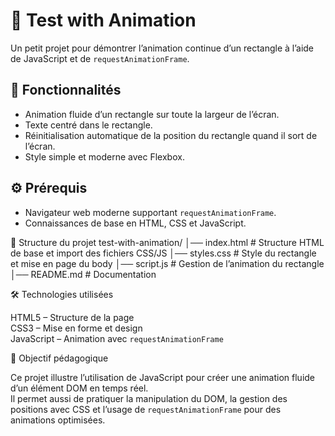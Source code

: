 # 📝 Test with Animation

Un petit projet pour démontrer l’animation continue d’un rectangle à l’aide de JavaScript et de `requestAnimationFrame`.

## 🚀 Fonctionnalités

- Animation fluide d’un rectangle sur toute la largeur de l’écran.
- Texte centré dans le rectangle.
- Réinitialisation automatique de la position du rectangle quand il sort de l’écran.
- Style simple et moderne avec Flexbox.

## ⚙️ Prérequis

- Navigateur web moderne supportant `requestAnimationFrame`.
- Connaissances de base en HTML, CSS et JavaScript.

📂 Structure du projet
test-with-animation/
│── index.html      # Structure HTML de base et import des fichiers CSS/JS
│── styles.css      # Style du rectangle et mise en page du body
│── script.js       # Gestion de l’animation du rectangle
│── README.md       # Documentation

🛠️ Technologies utilisées

HTML5 – Structure de la page  
CSS3 – Mise en forme et design  
JavaScript – Animation avec `requestAnimationFrame`

🎯 Objectif pédagogique

Ce projet illustre l’utilisation de JavaScript pour créer une animation fluide d’un élément DOM en temps réel.  
Il permet aussi de pratiquer la manipulation du DOM, la gestion des positions avec CSS et l’usage de `requestAnimationFrame` pour des animations optimisées.

